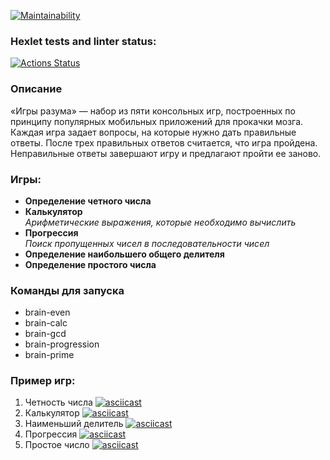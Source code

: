 [![Maintainability](https://api.codeclimate.com/v1/badges/cd40c972d1f5ee1e8523/maintainability)](https://codeclimate.com/github/SGD77/frontend-project-44/maintainability)

### Hexlet tests and linter status:

[![Actions Status](https://github.com/SGD77/frontend-project-44/actions/workflows/hexlet-check.yml/badge.svg)](https://github.com/SGD77/frontend-project-44/actions)

### Описание

«Игры разума» — набор из пяти консольных игр, построенных по принципу популярных мобильных приложений для прокачки мозга. Каждая игра задает вопросы, на которые нужно дать правильные ответы. После трех правильных ответов считается, что игра пройдена. Неправильные ответы завершают игру и предлагают пройти ее заново.

### Игры:

- **Определение четного числа**
- **Калькулятор**\
  _Арифметические выражения, которые необходимо вычислить_
- **Прогрессия**\
  _Поиск пропущенных чисел в последовательности чисел_
- **Определение наибольшего общего делителя**
- **Определение простого числа**

### Команды для запуска

- brain-even
- brain-calc
- brain-gcd
- brain-progression
- brain-prime

### Пример игр:

1. Четность числа
   [![asciicast](https://asciinema.org/a/eACBbnahkoTjukNJyFXrjFPmT.svg)](https://asciinema.org/a/eACBbnahkoTjukNJyFXrjFPmT)
2. Калькулятор
   [![asciicast](https://asciinema.org/a/H9X7aAcMy02NPMNRRP6H6vxZL.svg)](https://asciinema.org/a/H9X7aAcMy02NPMNRRP6H6vxZL)
3. Наименьший делитель
   [![asciicast](https://asciinema.org/a/qvSBBhkesWPNDAYD2cmO1f6W6.svg)](https://asciinema.org/a/qvSBBhkesWPNDAYD2cmO1f6W6)
4. Прогрессия
   [![asciicast](https://asciinema.org/a/a2qIOaXFMfGFppLJ6zImC1Q28.svg)](https://asciinema.org/a/a2qIOaXFMfGFppLJ6zImC1Q28)
5. Простое число
   [![asciicast](https://asciinema.org/a/j3acI7yLrx7OLt7xVkHhzl0Rm.svg)](https://asciinema.org/a/j3acI7yLrx7OLt7xVkHhzl0Rm)

